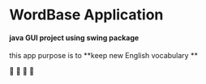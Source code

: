 # WordBase Application

#### java GUI project using swing package 

this app purpose is to **keep new English vocabulary **

📄     📄      📄      📄